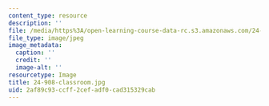 ```yaml
---
content_type: resource
description: ''
file: /media/https%3A/open-learning-course-data-rc.s3.amazonaws.com/24-908-creole-language-and-caribbean-identities-spring-2017/2af89c93ccff2cefadf0cad315329cab_24-908-classroom.jpg
file_type: image/jpeg
image_metadata:
  caption: ''
  credit: ''
  image-alt: ''
resourcetype: Image
title: 24-908-classroom.jpg
uid: 2af89c93-ccff-2cef-adf0-cad315329cab
---
```

